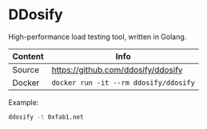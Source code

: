 # DDosify

High-performance load testing tool, written in Golang.

|Content|Info|
|--|--|
|Source|<https://github.com/ddosify/ddosify>|
|Docker|```docker run -it --rm ddosify/ddosify```|

Example:

```sh
ddosify -t 0xfab1.net
```
